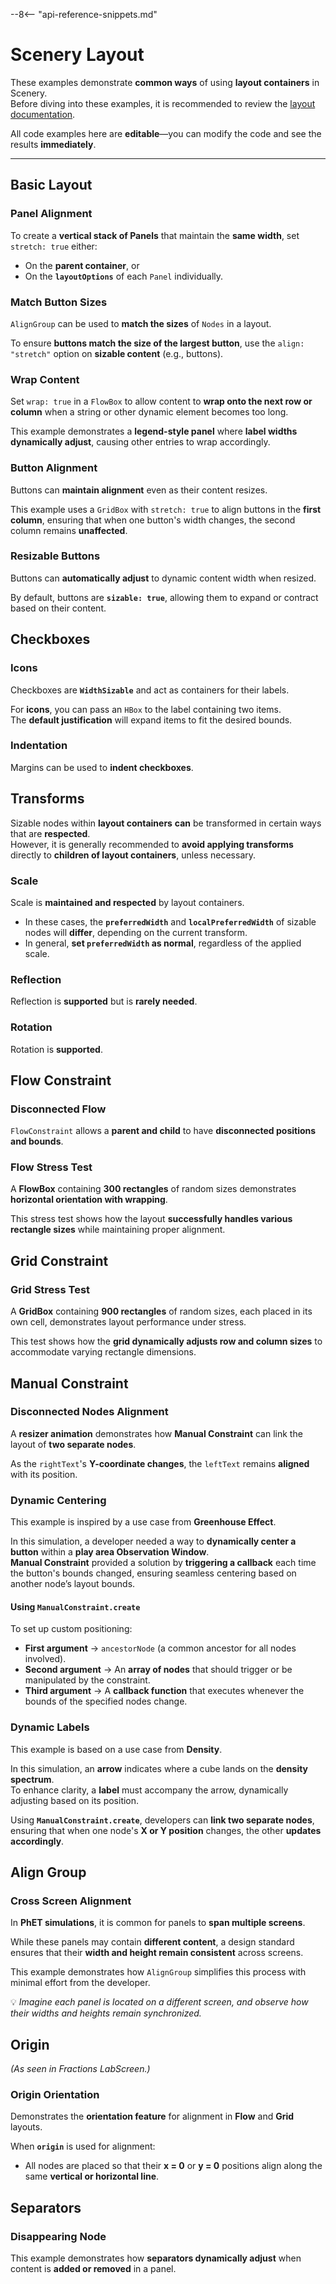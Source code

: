 --8<-- "api-reference-snippets.md"

# Scenery Layout

These examples demonstrate **common ways** of using **layout containers** in Scenery.  
Before diving into these examples, it is recommended to review the [layout documentation](../scenery-layout.md).  

All code examples here are **editable**—you can modify the code and see the results **immediately**.

---

## Basic Layout

### Panel Alignment

To create a **vertical stack of Panels** that maintain the **same width**, set `stretch: true` either:  
- On the **parent container**, or  
- On the **`layoutOptions`** of each `Panel` individually.

<div id="aligning-panels-example" class="sandbox-example"></div>
<script type="module" async src="/js/scenery-layout-examples/aligning-panels-example.js"></script>

### Match Button Sizes

`AlignGroup` can be used to **match the sizes** of `Nodes` in a layout.  

To ensure **buttons match the size of the largest button**, use the `align: "stretch"` option on **sizable content** (e.g., buttons).  

<div id="match-button-sizes-example" class="sandbox-example"></div>
<script type="module" async src="/js/scenery-layout-examples/match-button-sizes-example.js"></script>

### Wrap Content

Set `wrap: true` in a `FlowBox` to allow content to **wrap onto the next row or column** when a string or other dynamic element becomes too long.  

This example demonstrates a **legend-style panel** where **label widths dynamically adjust**, causing other entries to wrap accordingly.

<div id="wrap-content-example" class="sandbox-example"></div>
<script type="module" async src="/js/scenery-layout-examples/wrap-content-example.js"></script>

### Button Alignment

Buttons can **maintain alignment** even as their content resizes.  

This example uses a `GridBox` with `stretch: true` to align buttons in the **first column**, ensuring that when one button's width changes, the second column remains **unaffected**.

<div id="button-alignment-example" class="sandbox-example"></div>
<script type="module" async src="/js/scenery-layout-examples/button-alignment-example.js"></script>

### Resizable Buttons

Buttons can **automatically adjust** to dynamic content width when resized.  

By default, buttons are **`sizable: true`**, allowing them to expand or contract based on their content.

<div id="resizable-buttons-example" class="sandbox-example"></div>
<script type="module" async src="/js/scenery-layout-examples/resizable-buttons-example.js"></script>

## Checkboxes

### Icons

Checkboxes are **`WidthSizable`** and act as containers for their labels.  

For **icons**, you can pass an `HBox` to the label containing two items.  
The **default justification** will expand items to fit the desired bounds.

<div id="checkbox-icon-example" class="sandbox-example"></div>
<script type="module" async src="/js/scenery-layout-examples/checkbox-icon-example.js"></script>

### Indentation

Margins can be used to **indent checkboxes**.

<div id="checkbox-indented-icon-example" class="sandbox-example"></div>
<script type="module" async src="/js/scenery-layout-examples/checkbox-indented-icon-example.js"></script>

## Transforms

Sizable nodes within **layout containers** **can** be transformed in certain ways that are **respected**.  
However, it is generally recommended to **avoid applying transforms** directly to **children of layout containers**, unless necessary.

### Scale

Scale is **maintained and respected** by layout containers.  

- In these cases, the **`preferredWidth`** and **`localPreferredWidth`** of sizable nodes will **differ**, depending on the current transform.  
- In general, **set `preferredWidth` as normal**, regardless of the applied scale.  

<div id="transforms-scale-example" class="sandbox-example"></div>
<script type="module" async src="/js/scenery-layout-examples/transforms-scale-example.js"></script>

### Reflection

Reflection is **supported** but is **rarely needed**.

<div id="transforms-reflection-example" class="sandbox-example"></div>
<script type="module" async src="/js/scenery-layout-examples/transforms-reflection-example.js"></script>

### Rotation

Rotation is **supported**.

<div id="transforms-rotation-example" class="sandbox-example"></div>
<script type="module" async src="/js/scenery-layout-examples/transforms-rotation-example.js"></script>

## Flow Constraint

### Disconnected Flow

`FlowConstraint` allows a **parent and child** to have **disconnected positions and bounds**.

<div id="disconnected-flow-example" class="sandbox-example"></div>
<script type="module" async src="/js/scenery-layout-examples/disconnected-flow-example.js"></script>

### Flow Stress Test

A **FlowBox** containing **300 rectangles** of random sizes demonstrates **horizontal orientation with wrapping**.  

This stress test shows how the layout **successfully handles various rectangle sizes** while maintaining proper alignment.

<div id="flow-stress-test-example" class="sandbox-example"></div>
<script type="module" async src="/js/scenery-layout-examples/flow-stress-test-example.js"></script>

## Grid Constraint

### Grid Stress Test

A **GridBox** containing **900 rectangles** of random sizes, each placed in its own cell, demonstrates layout performance under stress.  

This test shows how the **grid dynamically adjusts row and column sizes** to accommodate varying rectangle dimensions.

<div id="grid-stress-test-example" class="sandbox-example"></div>
<script type="module" async src="/js/scenery-layout-examples/grid-stress-test-example.js"></script>

## Manual Constraint

### Disconnected Nodes Alignment

A **resizer animation** demonstrates how **Manual Constraint** can link the layout of **two separate nodes**.  

As the `rightText`'s **Y-coordinate changes**, the `leftText` remains **aligned** with its position.

<div id="disconnected-nodes-alignment-example" class="sandbox-example"></div>
<script type="module" async src="/js/scenery-layout-examples/disconnected-nodes-alignment-example.js"></script>

### Dynamic Centering

This example is inspired by a use case from **Greenhouse Effect**.  

In this simulation, a developer needed a way to **dynamically center a button** within a **play area Observation Window**.  
**Manual Constraint** provided a solution by **triggering a callback** each time the button's bounds changed, ensuring seamless centering based on another node’s layout bounds.

#### Using `ManualConstraint.create`
To set up custom positioning:  
- **First argument** → `ancestorNode` (a common ancestor for all nodes involved).  
- **Second argument** → An **array of nodes** that should trigger or be manipulated by the constraint.  
- **Third argument** → A **callback function** that executes whenever the bounds of the specified nodes change.

<div id="dynamic-centering-example" class="sandbox-example"></div>
<script type="module" async src="/js/scenery-layout-examples/dynamic-centering-example.js"></script>

### Dynamic Labels

This example is based on a use case from **Density**.  

In this simulation, an **arrow** indicates where a cube lands on the **density spectrum**.  
To enhance clarity, a **label** must accompany the arrow, dynamically adjusting based on its position.

Using **`ManualConstraint.create`**, developers can **link two separate nodes**, ensuring that when one node's **X or Y position** changes, the other **updates accordingly**.

<div id="dynamic-labels-example" class="sandbox-example"></div>
<script type="module" async src="/js/scenery-layout-examples/dynamic-labels-example.js"></script>

## Align Group

### Cross Screen Alignment

In **PhET simulations**, it is common for panels to **span multiple screens**.  

While these panels may contain **different content**, a design standard ensures that their **width and height remain consistent** across screens.  

This example demonstrates how `AlignGroup` simplifies this process with minimal effort from the developer.  

💡 *Imagine each panel is located on a different screen, and observe how their widths and heights remain synchronized.*

<div id="cross-screen-alignment-example" class="sandbox-example"></div>
<script type="module" async src="/js/scenery-layout-examples/cross-screen-alignment-example.js"></script>

## Origin

*(As seen in Fractions LabScreen.)*  

### Origin Orientation

Demonstrates the **orientation feature** for alignment in **Flow** and **Grid** layouts.  

When **`origin`** is used for alignment:
- All nodes are placed so that their **x = 0** or **y = 0** positions align along the same **vertical or horizontal line**.

<div id="origin-example" class="sandbox-example"></div>
<script type="module" async src="/js/scenery-layout-examples/origin-example.js"></script>

## Separators

### Disappearing Node

This example demonstrates how **separators dynamically adjust** when content is **added or removed** in a panel.

<div id="disappearing-node-example" class="sandbox-example"></div>
<script type="module" async src="/js/scenery-layout-examples/disappearing-node-example.js"></script>